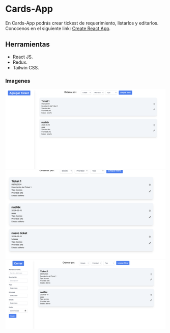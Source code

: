 # Cards-App

En Cards-App podrás crear tickest de requerimiento, listarlos y editarlos. Conocenos en el siguiente link: [Create React App](https://github.com/facebook/create-react-app).

## Herramientas

- React JS.
- Redux.
- Tailwin CSS.

### Imagenes

![img](src/imgs/img-1.png)
![img](src/imgs/img-2.png)
![img](src/imgs/img-3.png)